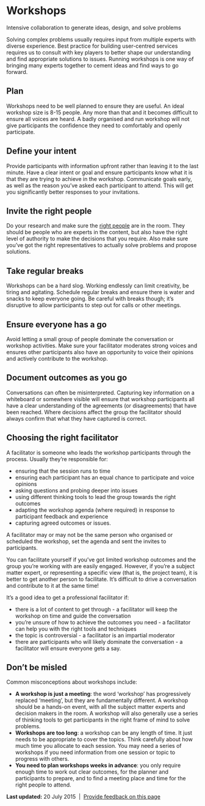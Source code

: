 Workshops
=========

Intensive collaboration to generate ideas, design, and solve problems

Solving complex problems usually requires input from multiple experts with diverse experience. Best practice for building user-centred services requires us to consult with key players to better shape our understanding and find appropriate solutions to issues. Running workshops is one way of bringing many experts together to cement ideas and find ways to go forward.

Plan
----

Workshops need to be well planned to ensure they are useful. An ideal workshop size is 8-15 people. Any more than that and it becomes difficult to ensure all voices are heard. A badly organised and run workshop will not give participants the confidence they need to comfortably and openly participate.

Define your intent
------------------

Provide participants with information upfront rather than leaving it to the last minute. Have a clear intent or goal and ensure participants know what it is that they are trying to achieve in the workshop. Communicate goals early, as well as the reason you’ve asked each participant to attend. This will get you significantly better responses to your invitations.

Invite the right people
-----------------------

Do your research and make sure the [right people](../../the_team.md) are in the room. They should be people who are experts in the content, but also have the right level of authority to make the decisions that you require. Also make sure you’ve got the right representatives to actually solve problems and propose solutions.

Take regular breaks
-------------------

Workshops can be a hard slog. Working endlessly can limit creativity, be tiring and agitating. Schedule regular breaks and ensure there is water and snacks to keep everyone going. Be careful with breaks though; it’s disruptive to allow participants to step out for calls or other meetings.

Ensure everyone has a go
------------------------

Avoid letting a small group of people dominate the conversation or workshop activities. Make sure your facilitator moderates strong voices and ensures other participants also have an opportunity to voice their opinions and actively contribute to the workshop.

Document outcomes as you go
---------------------------

Conversations can often be misinterpreted. Capturing key information on a whiteboard or somewhere visible will ensure that workshop participants all have a clear understanding of the agreements (or disagreements) that have been reached. Where decisions affect the group the facilitator should always confirm that what they have captured is correct.

Choosing the right facilitator
------------------------------

A facilitator is someone who leads the workshop participants through the process. Usually they’re responsible for:

-   ensuring that the session runs to time
-   ensuring each participant has an equal chance to participate and voice opinions
-   asking questions and probing deeper into issues
-   using different thinking tools to lead the group towards the right outcomes
-   adapting the workshop agenda (where required) in response to participant feedback and experience
-   capturing agreed outcomes or issues.

A facilitator may or may not be the same person who organised or scheduled the workshop, set the agenda and sent the invites to participants.

You can facilitate yourself if you’ve got limited workshop outcomes and the group you’re working with are easily engaged. However, if you’re a subject matter expert, or representing a specific view (that is, the project team), it is better to get another person to facilitate. It’s difficult to drive a conversation and contribute to it at the same time!

It’s a good idea to get a professional facilitator if:

-   there is a lot of content to get through - a facilitator will keep the workshop on time and guide the conversation
-   you’re unsure of how to achieve the outcomes you need - a facilitator can help you with the right tools and techniques
-   the topic is controversial - a facilitator is an impartial moderator
-   there are participants who will likely dominate the conversation - a facilitator will ensure everyone gets a say.

Don’t be misled
---------------

Common misconceptions about workshops include:

-   **A workshop is just a meeting**: the word ‘workshop’ has progressively replaced ‘meeting’, but they are fundamentally different. A workshop should be a hands-on event, with all the subject matter experts and decision makers in the room. A workshop will also generally use a series of thinking tools to get participants in the right frame of mind to solve problems.
-   **Workshops are too long**: a workshop can be any length of time. It just needs to be appropriate to cover the topics. Think carefully about how much time you allocate to each session. You may need a series of workshops if you need information from one session or topic to progress with others.
-   **You need to plan workshops weeks in advance**: you only require enough time to work out clear outcomes, for the planner and participants to prepare, and to find a meeting place and time for the right people to attend.

**Last updated:** 20 July 2015  |  [Provide feedback on this page](../../feedback%3Furl_from=Userresearch-workshops.md)


